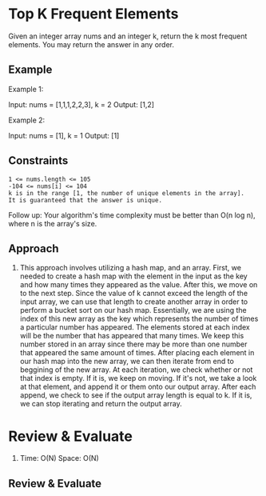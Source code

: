 # Top K Frequent Elements

Given an integer array nums and an integer k, return the k most frequent elements. You may return the answer in any order.

## Example

Example 1:

Input: nums = [1,1,1,2,2,3], k = 2
Output: [1,2]

Example 2:

Input: nums = [1], k = 1
Output: [1]

## Constraints

    1 <= nums.length <= 105
    -104 <= nums[i] <= 104
    k is in the range [1, the number of unique elements in the array].
    It is guaranteed that the answer is unique.

Follow up: Your algorithm's time complexity must be better than O(n log n), where n is the array's size.

## Approach
1. This approach involves utilizing a hash map, and an array. First, we needed to create a hash map with the element in the input as the key and how many times they appeared as the value. After this, we move on to the next step. Since the value of k cannot exceed the length of the input array, we can use that length to create another array in order to perform a bucket sort on our hash map. Essentially, we are using the index of this new array as the key which represents the number of times a particular number has appeared. The elements stored at each index will be the number that has appeared that many times. We keep this number stored in an array since there may be more than one number that appeared the same amount of times. After placing each element in our hash map into the new array, we can then iterate from end to beggining of the new array. At each iteration, we check whether or not that index is empty. If it is, we keep on moving. If it's not, we take a look at that element, and append it or them onto our output array. After each append, we check to see if the output array length is equal to k. If it is, we can stop iterating and return the output array.

# Review & Evaluate
1. Time: O(N) Space: O(N)

## Review & Evaluate